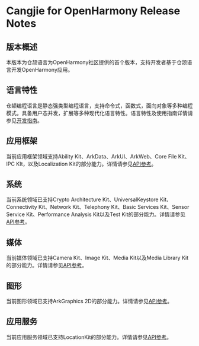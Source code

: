 # Cangjie for OpenHarmony Release Notes

## 版本概述

本版本为仓颉语言为OpenHarmony社区提供的首个版本，支持开发者基于仓颉语言开发OpenHarmony应用。

## 语言特性

仓颉编程语言是静态强类型编程语言，支持命令式，函数式，面向对象等多种编程模式。具备用户态并发，扩展等多种现代化语言特性。语言特性及使用指南详情请参见[开发指南](../User_Manual/summary_cjnative_ohos.md)。

## 应用框架

当前应用框架领域支持Ability Kit、ArkData、ArkUI、ArkWeb、Core File Kit、IPC KIt，以及Localization Kit的部分能力。详情请参见[API参考](../API_Reference/summary_cjnative_ohos.md)。

## 系统

当前系统领域已支持Crypto Architecture Kit、UniversalKeystore Kit、Connectivity Kit、Network Kit、Telephony Kit、Basic Services Kit、Sensor Service Kit、Performance Analysis Kit以及Test Kit的部分能力。详情请参见[API参考](../API_Reference/summary_cjnative_ohos.md)。

## 媒体

当前媒体领域已支持Camera Kit、Image Kit、Media Kit以及Media Library Kit的部分能力。详情请参见[API参考](../API_Reference/summary_cjnative_ohos.md)。

## 图形

当前图形领域已支持ArkGraphics 2D的部分能力。详情请参见[API参考](../API_Reference/summary_cjnative_ohos.md)。

## 应用服务

当前应用服务领域已支持LocationKit的部分能力。详情请参见[API参考](../API_Reference/summary_cjnative_ohos.md)。
